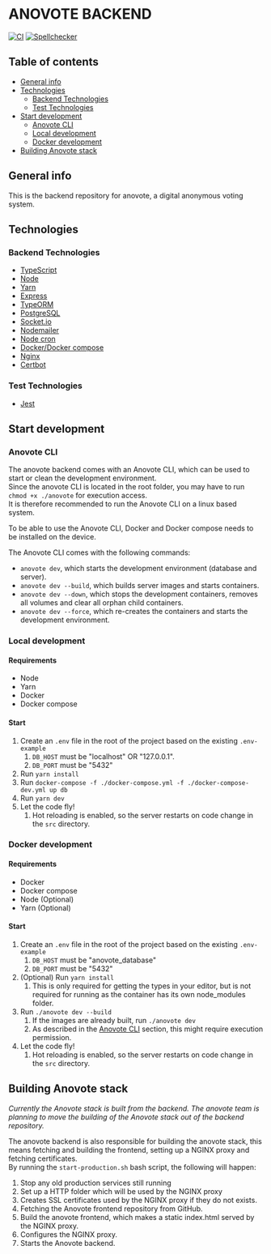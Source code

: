 # ANOVOTE BACKEND

[![CI](https://github.com/anovote/backend/workflows/CI/badge.svg)](https://github.com/anovote/backend/actions/workflows/ci.yml)
[![Spellchecker](https://github.com/anovote/backend/workflows/Spellchecker/badge.svg)](https://github.com/anovote/backend/actions/workflows/spellchecker.yml)

## Table of contents

-   [General info](#general-info)
-   [Technologies](#technologies)
    -   [Backend Technologies](#backend-technologies)
    -   [Test Technologies](#test-technologies)
-   [Start development](#start-development)
    -   [Anovote CLI](#anovote-cli)
    -   [Local development](#local-development)
    -   [Docker development](#docker-development)
-   [Building Anovote stack](#building-anovote-stack)

## General info

This is the backend repository for anovote, a digital anonymous voting system.

## Technologies

### Backend Technologies

-   [TypeScript](https://www.typescriptlang.org/)
-   [Node](https://nodejs.org/en/)
-   [Yarn](https://yarnpkg.com/)
-   [Express](https://expressjs.com/)
-   [TypeORM](https://typeorm.io/#/)
-   [PostgreSQL](https://www.postgresql.org/)
-   [Socket.io](https://socket.io/)
-   [Nodemailer](https://nodemailer.com/about/)
-   [Node cron](https://www.npmjs.com/package/node-cron)
-   [Docker/Docker compose](https://www.docker.com/)
-   [Nginx](https://www.nginx.com/)
-   [Certbot](https://certbot.eff.org/)

### Test Technologies

-   [Jest](https://jestjs.io/)

## Start development

### Anovote CLI

The anovote backend comes with an Anovote CLI, which can be used to start or clean the development environment. \
Since the anovote CLI is located in the root folder, you may have to run `chmod +x ./anovote` for execution access. \
It is therefore recommended to run the Anovote CLI on a linux based system.

To be able to use the Anovote CLI, Docker and Docker compose needs to be installed on the device.

The Anovote CLI comes with the following commands:

-   `anovote dev`, which starts the development environment (database and server).
-   `anovote dev --build`, which builds server images and starts containers.
-   `anovote dev --down`, which stops the development containers, removes all volumes and clear all orphan child containers.
-   `anovote dev --force`, which re-creates the containers and starts the development environment.

### Local development

#### Requirements

-   Node
-   Yarn
-   Docker
-   Docker compose

#### Start

1. Create an `.env` file in the root of the project based on the existing `.env-example`
    1. `DB_HOST` must be "localhost" OR "127.0.0.1".
    2. `DB_PORT` must be "5432"
2. Run `yarn install`
3. Run `docker-compose -f ./docker-compose.yml -f ./docker-compose-dev.yml up db`
4. Run `yarn dev`
5. Let the code fly!
    1. Hot reloading is enabled, so the server restarts on code change in the `src` directory.

### Docker development

#### Requirements

-   Docker
-   Docker compose
-   Node (Optional)
-   Yarn (Optional)

#### Start

1. Create an `.env` file in the root of the project based on the existing `.env-example`
    1. `DB_HOST` must be "anovote_database"
    2. `DB_PORT` must be "5432"
2. (Optional) Run `yarn install`
    1. This is only required for getting the types in your editor, but is not required for running as the container has its own node_modules folder.
3. Run `./anovote dev --build`
    1. If the images are already built, run `./anovote dev`
    2. As described in the [Anovote CLI](#anovote-cli) section, this might require execution permission.
4. Let the code fly!
    1. Hot reloading is enabled, so the server restarts on code change in the `src` directory.

## Building Anovote stack

_Currently the Anovote stack is built from the backend. The anovote team is planning to move the building of the Anovote stack
out of the backend repository._

The anovote backend is also responsible for building the anovote stack, this means fetching and building the frontend, setting
up a NGINX proxy and fetching certificates. \
By running the `start-production.sh` bash script, the following will happen:

1. Stop any old production services still running
2. Set up a HTTP folder which will be used by the NGINX proxy
3. Creates SSL certificates used by the NGINX proxy if they do not exists.
4. Fetching the Anovote frontend repository from GitHub.
5. Build the anovote frontend, which makes a static index.html served by the NGINX proxy.
6. Configures the NGINX proxy.
7. Starts the Anovote backend.
